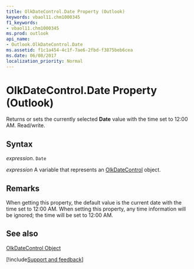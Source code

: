 ```yaml
---
title: OlkDateControl.Date Property (Outlook)
keywords: vbaol11.chm1000345
f1_keywords:
- vbaol11.chm1000345
ms.prod: outlook
api_name:
- Outlook.OlkDateControl.Date
ms.assetid: f1c1a454-4c1f-7ae6-2fbd-f3875beb6cea
ms.date: 06/08/2017
localization_priority: Normal
---
```



# OlkDateControl.Date Property (Outlook)

Returns or sets the currently selected  **Date** value with the time set to 12:00 AM. Read/write.


## Syntax

_expression_. `Date`

_expression_ A variable that represents an [OlkDateControl](./Outlook.OlkDateControl.md) object.


## Remarks

When getting this property, the default value is the current date with the time set to 12:00 AM. When setting this property, any time information will be ignored; the time will be set to 12:00 AM.


## See also


[OlkDateControl Object](Outlook.OlkDateControl.md)

[!include[Support and feedback](~/includes/feedback-boilerplate.md)]